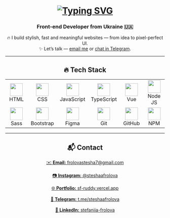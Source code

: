 <h1 align="center"><a href="https://git.io/typing-svg"><img src="https://readme-typing-svg.demolab.com?font=Fira+Code&weight=800&size=30&pause=1000&color=F7F7F7&center=true&width=435&lines=Hi+%F0%9F%91%8B%2C+I'm+Stesha" alt="Typing SVG" /></a></h1>
<h3 align="center">Front-end Developer from Ukraine 🇺🇦</h3>

<p align="center">
  🔥 I build stylish, fast and meaningful websites — from idea to pixel-perfect UI. <br>
  ✨ Let’s talk — <a href="mailto:frolovastesha7@gmail.com">email me</a> or <a href="https://t.me/steshaafrolova" target="_blank">chat in Telegram</a>.
</p>

---

<h2 align="center">🔥 Tech Stack</h2>

<div align="center">
  
<table>
  <tr>
    <td align="center" width="90">
      <img src="https://skillicons.dev/icons?i=html" width="40" /><br>HTML
    </td>
    <td align="center" width="90">
      <img src="https://skillicons.dev/icons?i=css" width="40" /><br>CSS
    </td>
    <td align="center" width="90">
      <img src="https://skillicons.dev/icons?i=js" width="40" /><br>JavaScript
    </td>
    <td align="center" width="90">
      <img src="https://skillicons.dev/icons?i=ts" width="40" /><br>TypeScript
    </td>
    <td align="center" width="90">
      <img src="https://skillicons.dev/icons?i=vue" width="40" /><br>Vue
    </td>
    <td align="center" width="90">
      <img src="https://brandeps.com/icon-download/N/Nodejs-icon-vector-02.svg" width="40" /><br>Node JS
    </td>
  </tr>
  <tr>
    <td align="center" width="90">
      <img src="https://skillicons.dev/icons?i=sass" width="40" /><br>Sass
    </td>
    <td align="center" width="90">
      <img src="https://skillicons.dev/icons?i=bootstrap" width="40" /><br>Bootstrap
    </td>
    <td align="center" width="90">
      <img src="https://skillicons.dev/icons?i=figma" width="40" /><br>Figma
    </td>
    <td align="center" width="90">
      <img src="https://skillicons.dev/icons?i=git" width="40" /><br>Git
    </td>
    <td align="center" width="90">
      <img src="https://skillicons.dev/icons?i=github" width="40" /><br>GitHub
    </td>
    <td align="center" width="90">
      <img src="https://skillicons.dev/icons?i=npm" width="40" /><br>NPM
    </td>
  </tr>
</table>

</div>

---

<h2 align="center">📬 Contact</h2>

<p align="center">
  <a href="mailto:frolovastesha7@gmail.com" target="_blank">
    ✉️ <strong>Email:</strong> frolovastesha7@gmail.com
  </a>
  <br><br>
  <a href="https://www.instagram.com/steshaafrolova" target="_blank">
    📷 <strong>Instagram:</strong> @steshaafrolova
  </a>
  <br><br>
  <a href="https://sf-ruddy.vercel.app/" target="_blank">
    🌐 <strong>Portfolio:</strong> sf-ruddy.vercel.app
  </a>
  <br><br>
  <a href="https://t.me/steshaafrolova" target="_blank">
    💬 <strong>Telegram:</strong> t.me/steshaafrolova
  </a>
  <br><br>
  <a href="https://www.linkedin.com/in/stefaniia-frolova-a1b175352/" target="_blank">
    💼 <strong>LinkedIn:</strong> stefaniia-frolova
  </a>
</p>
